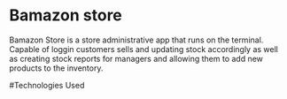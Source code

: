 # Bamazon store
Bamazon Store is a store administrative app that runs on the terminal. 
Capable of loggin customers sells and updating stock accordingly as well as creating stock reports for managers and allowing them to add new products to the inventory.

#Technologies Used
